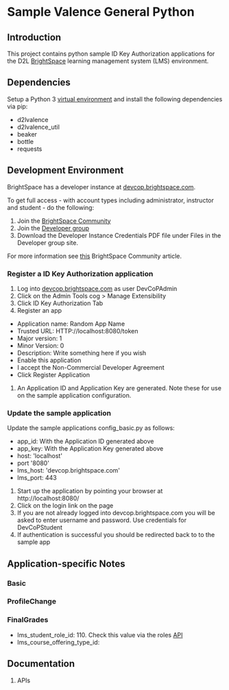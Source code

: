 # Sample Valence General Python

## Introduction

This project contains python sample ID Key Authorization applications for the D2L [BrightSpace](https://brightspace.com) learning management system (LMS) environment.

## Dependencies

Setup a Python 3 [virtual environment](https://docs.python.org/3/library/venv.html) and install the following dependencies via pip:
* d2lvalence
* d2lvalence_util
* beaker
* bottle
* requests

## Development Environment

BrightSpace has a developer instance at [devcop.brightspace.com](https://devcop.brightspace.com). 

To get full access - with account types including administrator, instructor and student - do the following:

1. Join the [BrightSpace Community](https://community.brightspace.com/)
1. Join the [Developer group](https://community.brightspace.com/s/group/0F9610000001mZ1CAI)
1. Download the Developer Instance Credentials PDF file under Files in the Developer group site.

For more information see [this](https://community.brightspace.com/s/article/New-Dev-Environment-for-Extensibility-Experimentation) BrightSpace Community article.

### Register a ID Key Authorization application

1. Log into [devcop.brightspace.com](https://devcop.brightspace.com) as user DevCoPAdmin
1. Click on the Admin Tools cog > Manage Extensibility
1. Click ID Key Authorization Tab
1. Register an app
* Application name: Random App Name
* Trusted URL: HTTP://localhost:8080/token
* Major version: 1
* Minor Version: 0 
* Description: Write something here if you wish
* Enable this application
* I accept the Non-Commercial Developer Agreement
* Click Register Application
1. An Application ID and Application Key are generated. Note these for use on the sample application configuration. 

### Update the sample application
Update the sample applications config_basic.py as follows:

* app_id: With the Application ID generated above
* app_key: With the Application Key generated above
* host: 'localhost'
* port '8080'
* lms_host: 'devcop.brightspace.com'
* lms_port: 443

1. Start up the application by pointing your browser at http://localhost:8080/
1. Click on the login link on the page
1. If you are not already logged into devcop.brightspace.com you will be asked to enter username and password. Use credentials for DevCoPStudent
1. If authentication is successful you should be redirected back to to the sample app 

## Application-specific Notes

### Basic

### ProfileChange

### FinalGrades

* lms_student_role_id: 110. Check this value via the roles [API](https://devcop.brightspace.com/d2l/api/lp/1.0/roles/)
* lms_course_offering_type_id: 

## Documentation 

1. APIs
